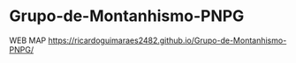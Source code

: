 # Grupo-de-Montanhismo-PNPG
WEB MAP
https://ricardoguimaraes2482.github.io/Grupo-de-Montanhismo-PNPG/
